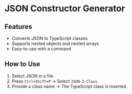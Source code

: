 # JSON Constructor Generator

## Features
- Converts JSON to TypeScript classes
- Supports nested objects and nested arrays
- Easy-to-use with a command

## How to Use
1. Select JSON in a file.
2. Press `Ctrl+Shift+P` → Select `JSON-2-Class`.
3. Provide a class name → The TypeScript class is inserted.
